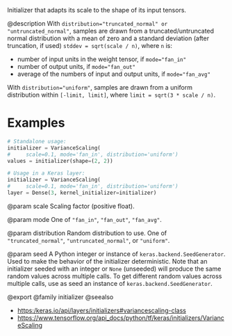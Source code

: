 Initializer that adapts its scale to the shape of its input tensors.

@description
With `distribution="truncated_normal" or "untruncated_normal"`, samples are
drawn from a truncated/untruncated normal distribution with a mean of zero
and a standard deviation (after truncation, if used) `stddev = sqrt(scale /
n)`, where `n` is:

- number of input units in the weight tensor, if `mode="fan_in"`
- number of output units, if `mode="fan_out"`
- average of the numbers of input and output units, if `mode="fan_avg"`

With `distribution="uniform"`, samples are drawn from a uniform distribution
within `[-limit, limit]`, where `limit = sqrt(3 * scale / n)`.

# Examples
```python
# Standalone usage:
initializer = VarianceScaling(
#     scale=0.1, mode='fan_in', distribution='uniform')
values = initializer(shape=(2, 2))
```

```python
# Usage in a Keras layer:
initializer = VarianceScaling(
#     scale=0.1, mode='fan_in', distribution='uniform')
layer = Dense(3, kernel_initializer=initializer)
```

@param scale
Scaling factor (positive float).

@param mode
One of `"fan_in"`, `"fan_out"`, `"fan_avg"`.

@param distribution
Random distribution to use.
One of `"truncated_normal"`, `"untruncated_normal"`, or `"uniform"`.

@param seed
A Python integer or instance of
`keras.backend.SeedGenerator`.
Used to make the behavior of the initializer
deterministic. Note that an initializer seeded with an integer
or `None` (unseeded) will produce the same random values
across multiple calls. To get different random values
across multiple calls, use as seed an instance
of `keras.backend.SeedGenerator`.

@export
@family initializer
@seealso
+ <https:/keras.io/api/layers/initializers#variancescaling-class>
+ <https://www.tensorflow.org/api_docs/python/tf/keras/initializers/VarianceScaling>
